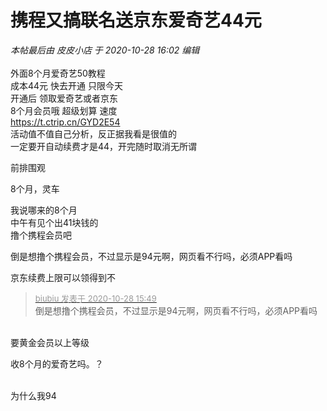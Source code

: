# 携程又搞联名送京东爱奇艺44元


<i class="pstatus"> 本帖最后由 皮皮小店 于 2020-10-28 16:02 编辑 </i><br />
<br />
外面8个月爱奇艺50教程<br />
成本44元 快去开通 只限今天<br />
开通后 领取爱奇艺或者京东<br />
8个月会员哦 超级划算 速度<br />
https://t.ctrip.cn/GYD2E54<br />
活动值不值自己分析，反正据我看是很值的<br />
一定要开自动续费才是44，开完随时取消无所谓<br />
<img id="aimg_OBq2d" onclick="zoom(this, this.src, 0, 0, 0)" class="zoom" src="https://i.loli.net/2020/10/28/4MEz5GZeRdX9lpn.jpg" onmouseover="img_onmouseoverfunc(this)" onload="thumbImg(this)" border="0" alt="" /><img id="aimg_g7yQG" onclick="zoom(this, this.src, 0, 0, 0)" class="zoom" src="https://cdn.jsdelivr.net/gh/hishis/forum-master/public/images/patch.gif" onmouseover="img_onmouseoverfunc(this)" onload="thumbImg(this)" border="0" alt="" />

前排围观

8个月，灵车<img src="static/image/smiley/default/tongue.gif" smilieid="7" border="0" alt="" />

我说哪来的8个月<br />
中午有见个出41块钱的<br />
撸个携程会员吧

倒是想撸个携程会员，不过显示是94元啊，网页看不行吗，必须APP看吗

京东续费上限可以领得到不<img id="aimg_x7C78" onclick="zoom(this, this.src, 0, 0, 0)" class="zoom" src="https://cdn.jsdelivr.net/gh/hishis/forum-master/public/images/patch.gif" onmouseover="img_onmouseoverfunc(this)" onload="thumbImg(this)" border="0" alt="" />

<div class="quote"><blockquote><font size="2"><a href="https://www.hostloc.com/forum.php?mod=redirect&amp;goto=findpost&amp;pid=9364431&amp;ptid=759434" target="_blank"><font color="#999999">biubiu 发表于 2020-10-28 15:49</font></a></font><br />
倒是想撸个携程会员，不过显示是94元啊，网页看不行吗，必须APP看吗</blockquote></div><br />
要黄金会员以上等级<img id="aimg_xmHnJ" onclick="zoom(this, this.src, 0, 0, 0)" class="zoom" src="https://cdn.jsdelivr.net/gh/hishis/forum-master/public/images/patch.gif" onmouseover="img_onmouseoverfunc(this)" onload="thumbImg(this)" border="0" alt="" />

收8个月的爱奇艺吗。？

<img id="aimg_PlmL3" onclick="zoom(this, this.src, 0, 0, 0)" class="zoom" src="https://s1.ax1x.com/2020/10/28/B3ZGLj.jpg" onmouseover="img_onmouseoverfunc(this)" onload="thumbImg(this)" border="0" alt="" /><br />
<br />
为什么我94
